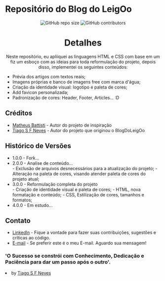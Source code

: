 # Repositório do Blog do LeigOo

<p align="center">
    <img src="https://img.shields.io/github/repo-size/tiagosfneves/blogDoLeigoo_Fork_MB?style=flat-square" alt="GitHub repo size" />
    <img src="https://img.shields.io/github/contributors/tiagosfneves/blogDoLeigoo_Fork_MB?style=flat-square" alt="GitHub contributors" />

<h1 align="center">Detalhes</h1>

<p align="center">Neste repositório, eu apliiquei as linguagens HTML e CSS com base em um fiz um esboço com as ideias para toda reformulação do projeto, depois disso, implementei os seguintes conteúdos:</p>
<ul>
	<li> Prévia dos artigos com textos reais;</li>
	<li> Imagens próprias e banco de imagens free com marca d'água;</li>
	<li> Criação da identidade visual: logotipo e paleta de cores;</li>
	<li> Add favicon personalizada;</li>
	<li> Padronização de cores: Header, Footer, Articles... :D</li>
</ul>

<h2>Créditos</h2>
<ul>
    <li><a href="https://github.com/matheusbattisti">Matheus Battisti</a> - Autor do projeto de inspiração</li>
    <li><a href="https://github.com/tiagosfneves">Tiago S F Neves</a> - Autor do projeto que originou o BlogDoLeigOo</li>
</ul>

<h2>Histórico de Versões</h2>
<ul>
    <li>1.0.0 - Fork...</li>
    <li>2.0.0 - Analise de conteúdo...</li>
	- Exclusão de arquivos desnecessários para a atualização do projeto;
	- Alteração na paleta de cores, visando atender paleta de cores do projeto atual;
    <li>3.0.0 - Reformulação completa do projeto</li>
	- Criação de identidade visual e paleta de cores;
	- HTML, nova formatação e conteúdo;
	- CSS, Estilização de cores, tamanhos e formatos;
    <li>4.0.0 - Em estudo...</li>
</ul>     

<h2>Contato</h2>
<ul>
    <li><a href="https://linkedin.com/in/tiagosfneves">LinkedIn</a> - Fique a vontade para fazer suas contribuições, sugestões e críticas ao código.</li>
    <li><a href="mailto:tiagonevestec@gmail.com">E-mail</a> - Se preferir este é o meu E-mail. Aguardo sua mensagem!</li>
</ul>

### 'O Sucesso se constrói com Conhecimento, Dedicação e Paciência para dar um passo após o outro'.
<li>by <a href="https://github.com/tiagosfneves">Tiago S F Neves</a>
